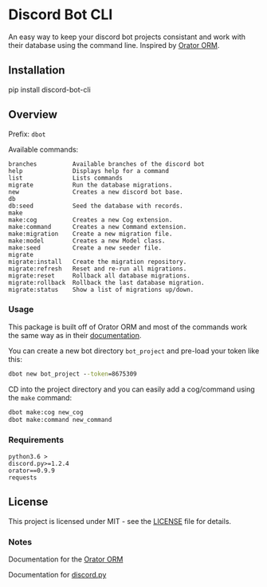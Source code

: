 # Discord Bot CLI

An easy way to keep your discord bot projects consistant and work with their database using the command line. Inspired by [Orator ORM](https://github.com/sdispater/orator).

## Installation 

pip install discord-bot-cli

## Overview
Prefix: `dbot`

Available commands:
```
branches          Available branches of the discord bot
help              Displays help for a command
list              Lists commands
migrate           Run the database migrations.
new               Creates a new discord bot base.
db
db:seed           Seed the database with records.
make
make:cog          Creates a new Cog extension.
make:command      Creates a new Command extension.
make:migration    Create a new migration file.
make:model        Creates a new Model class.
make:seed         Create a new seeder file.
migrate
migrate:install   Create the migration repository.
migrate:refresh   Reset and re-run all migrations.
migrate:reset     Rollback all database migrations.
migrate:rollback  Rollback the last database migration.
migrate:status    Show a list of migrations up/down.
```

### Usage
This package is built off of Orator ORM and most of the commands work the same way as in their [documentation](https://orator-orm.com/docs/0.9/). 

You can create a new bot directory `bot_project` and pre-load your token like this:
```cmd
dbot new bot_project --token=8675309 
```
CD into the project directory and you can easily add a cog/command using the `make` command:
```cmd
dbot make:cog new_cog
dbot make:command new_command
```

### Requirements

```
python3.6 >
discord.py>=1.2.4
orator==0.9.9
requests
```


## License

This project is licensed under MIT - see the [LICENSE](LICENSE) file for details.

### Notes

Documentation for the [Orator ORM](https://orator-orm.com/docs/0.9/)

Documentation for [discord.py](https://discordpy.readthedocs.io/en/latest/)
